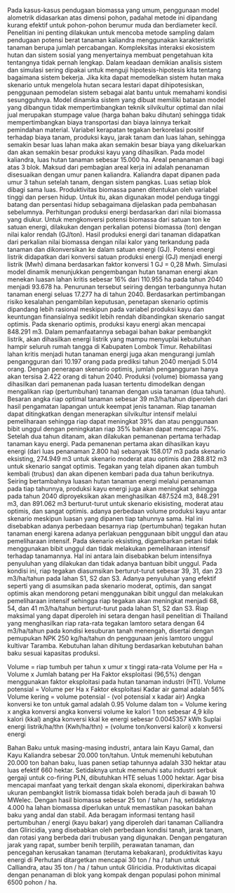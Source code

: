 Pada kasus-kasus pendugaan biomassa yang umum, penggunaan model alometrik didasarkan atas dimensi pohon, padahal metode ini dipandang kurang efektif untuk pohon-pohon berumur muda dan berdiameter kecil. Penelitian ini penting dilakukan untuk mencoba metode sampling dalam pendugaan potensi berat tanaman kaliandra menggunakan karakteristik tanaman berupa jumlah percabangan.
Kompleksitas interaksi ekosistem hutan dan sistem sosial yang menyertainya membuat pengetahuan kita tentangnya tidak pernah lengkap. Dalam keadaan demikian analisis sistem dan simulasi sering dipakai untuk menguji hipotesis-hipotesis kita tentang bagaimana sistem bekerja. Jika kita dapat memodelkan sistem hutan maka skenario untuk mengelola hutan secara lestari dapat dihipotesiskan, penggunaan pemodelan sistem sebagai alat bantu untuk memahami kondisi sesungguhnya. Model dinamika sistem yang dibuat memiliki batasan model yang dibangun tidak mempertimbangkan teknik silvikultur optimal dan nilai jual merupakan stumpage value (harga bahan baku dihutan) sehingga tidak mempertimbangkan biaya transportasi dan biaya lainnya terkait pemindahan material.
Variabel kerapatan tegakan berkorelasi positif terhadap biaya tanam, produksi kayu, jarak tanam dan luas lahan, sehingga semakin besar luas lahan maka akan semakin besar biaya yang dikeluarkan dan akan semakin besar produksi kayu yang dihasilkan. Pada model kaliandra, luas hutan tanaman sebesar 15.000 ha. Areal penanaman di bagi atas 3 blok. Maksud dari pembagian areal kerja ini adalah penanaman disesuaikan dengan umur panen kaliandra. Kaliandra dapat dipanen pada umur 3 tahun setelah tanam, dengan sistem pangkas. Luas setiap blok dibagi sama luas. Produktivitas biomassa panen ditentukan oleh variabel tinggi dan persen hidup. Untuk itu, akan digunakan model penduga tinggi batang dan persentasi hidup sebagaimana dijelaskan pada pembahasan sebelumnya.
Perhitungan produksi energi berdasarkan dari nilai biomassa yang diukur. Untuk mengkonversi potensi biomassa dari satuan ton ke satuan energi, dilakukan dengan perkalian potensi biomassa (ton) dengan nilai kalor rendah (GJ/ton). Hasil produksi energi dari tanaman didapatkan dari perkalian nilai biomassa dengan nilai kalor yang terkandung pada tanaman dan dikonversikan ke dalam satuan energi (GJ). Potensi energi listrik didapatkan dari konversi satuan produksi energi (GJ) menjadi energi listrik (Mwh) dimana berdasarkan faktor konversi 1 GJ = 0,28 Mwh.
Simulasi model dinamik menunjukkan pengembangan hutan tanaman energi akan menekan luasan lahan kritis sebesar 16% dari 110.955 ha pada tahun 2040 menjadi 93.678 ha. Penurunan tersebut seiring dengan terbangunnya hutan tanaman energi seluas 17.277 ha di tahun 2040. Berdasarkan pertimbangan risiko kesalahan pengambilan keputusan, penetapan skenario optimis dipandang lebih rasional meskipun pada variabel produksi kayu dan keuntungan finansialnya sedikit lebih rendah dibandingkan skenario sangat optimis. Pada skenario optimis, produksi kayu energi akan mencapai 848.291 m3. Dalam pemanfaatannya sebagai bahan bakar pembangkit listrik, akan dihasilkan energi listrik yang mampu menyuplai kebutuhan hampir seluruh rumah tangga di Kabupaten Lombok Timur. Rehabilitasi lahan kritis menjadi hutan tanaman energi juga akan mengurangi jumlah pengangguran dari 10.197 orang pada prediksi tahun 2040 menjadi 5.014 orang. Dengan penerapan skenario optimis, jumlah pengangguran hanya akan tersisa 2.422 orang di tahun 2040.
Produksi (volume) biomassa yang dihasilkan dari pemanenan pada luasan tertentu dimodelkan dengan mengalikan riap (pertumbuhan) tanaman dengan usia tanaman (dua tahun). Besaran angka riap optimal tanaman sebesar 39 m3/ha/tahun diperoleh dari hasil pengamatan lapangan untuk keempat jenis tanaman. Riap tanaman dapat ditingkatkan dengan menerapkan silvikultur intensif melalui pemeliharaan sehingga riap dapat meningkat 39% dan atau penggunaan bibit unggul dengan peningkatan riap 35% bahkan dapat mencapai 75%.
Setelah dua tahun ditanam, akan dilakukan pemanenan pertama terhadap tanaman kayu energi. Pada pemanenan pertama akan dihasilkan kayu energi (dari luas penanaman 2.800 ha) sebanyak 158.017 m3 pada skenario eksisting, 274.949 m3 untuk skenario moderat atau optimis dan 288.812 m3 untuk skenario sangat optimis. Tegakan yang telah dipanen akan tumbuh kembali (trubus) dan akan dipenen kembari pada dua tahun berikutnya. Seiring bertambahnya luasan hutan tanaman energi melalui penanaman pada tiap tahunnya, produksi kayu energi juga akan meningkat sehingga pada tahun 2040 diproyeksikan akan menghasilkan 487.524 m3, 848.291 m3, dan 891.062 m3 berturut-turut untuk skenario ekisisting, moderat atau optimis, dan sangat optimis.
adanya perbedaan volume produksi kayu antar skenario meskipun luasan yang dipanen tiap tahunnya sama. Hal ini disebabkan adanya perbedaan besarnya riap (pertumbuhan) tegakan hutan tanaman energi karena adanya perlakuan penggunaan bibit unggul dan atau pemeliharaan intensif. Pada skenario eksisting, digambarkan petani tidak menggunakan bibit unggul dan tidak melakukan pemeliharaan intensif terhadap tanamannya. Hal ini antara lain disebabkan belum intensifnya penyuluhan yang dilakukan dan tidak adanya bantuan bibit unggul. Pada kondisi ini, riap tegakan diasumsikan berturut-turut sebesar 39, 31, dan 23 m3/ha/tahun pada lahan S1, S2 dan S3. Adanya penyuluhan yang efektif seperti yang di asumsikan pada skenario moderat, optimis, dan sangat optimis akan mendorong petani menggunakan bibit unggul dan melakukan pemeliharaan intensif sehingga riap tegakan akan meningkat menjadi 68, 54, dan 41 m3/ha/tahun berturut-turut pada lahan S1, S2 dan S3. Riap maksimal yang dapat diperoleh ini setara dengan hasil penelitian di Thailand yang menghasilkan riap rata-rata tegakan lamtoro setara dengan 64 m3/ha/tahun pada kondisi kesuburan tanah menengah, disertai dengan pemupukan NPK 250 kg/ha/tahun dn penggunaan jenis lamtoro unggul kultivar Taramba.
Kebutuhan lahan dihitung berdasarkan kebutuhan bahan baku sesuai kapasitas produksi.

Volume = riap tumbuh per tahun x umur x tinggi rata-rata
Volume per Ha = Volume x Jumlah batang per Ha
Faktor eksploitasi (96,5%) dengan menggunakan faktor eksploitasi pada hutan tanaman industri (HTI).
Volume potensial = Volume per Ha x Faktor eksploitasi
Kadar air gamal adalah 56%
Volume kering = volume potensial - (vol potensial x kadar air)
Angka konversi ke ton untuk gamal adalah 0.95
Volume dalam ton = Volume kering x angka konversi
angka konversi volume ke kalori 1 ton sebesar 4,9 kilo kalori (kkal)
angka konversi kkal ke energi sebesar 0.0045357 kWh
Suplai energi listrik/ha/thn (Kwh/ha/thn) = (volume ton/konversi kalori) x konversi energi

Bahan Baku untuk masing-masing industri, antara lain Kayu Gamal, dan Kayu Kaliandra sebesar 20.000 ton/tahun. Untuk memenuhi kebutuhan 20.000 ton bahan baku, luas panen setiap tahunnya adalah 330 hektar atau luas efektif 660 hektar. Setidaknya untuk memenuhi satu industri serbuk gergaji untuk co-firing PLN, dibutuhkan HTE seluas 1.000 hektar.
Agar bisa mencapai manfaat yang terkait dengan skala ekonomi, diperkirakan bahwa ukuran pembangkit listrik biomassa tidak boleh berada jauh di bawah 10 MWelec. Dengan hasil biomassa sebesar 25 ton / tahun / ha, setidaknya 4.000 ha lahan biomassa diperlukan untuk memastikan pasokan bahan baku yang andal dan stabil.
Ada beragam informasi tentang hasil pertumbuhan / energi (kayu bakar) yang diperoleh dari tanaman Calliandra dan Gliricidia, yang disebabkan oleh perbedaan kondisi tanah, jarak tanam, dan rotasi yang berbeda dari trubusan yang digunakan. Dengan pengaturan jarak yang rapat, sumber benih terpilih, perawatan tanaman, dan pencegahan kerusakan tanaman (terutama kebakaran), produktivitas kayu energi di Perhutani ditargetkan mencapai 30 ton / ha / tahun untuk Calliandra, atau 35 ton / ha / tahun untuk Gliricidia. Produktivitas dicapai dengan penanaman di blok yang kompak dengan populasi pohon minimal 6500 pohon / ha.
